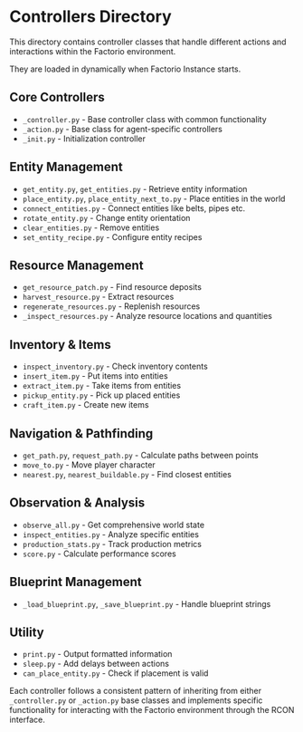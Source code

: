 # Controllers Directory

This directory contains controller classes that handle different actions and interactions within the Factorio environment.

They are loaded in dynamically when Factorio Instance starts.
## Core Controllers
- `_controller.py` - Base controller class with common functionality
- `_action.py` - Base class for agent-specific controllers
- `_init.py` - Initialization controller

## Entity Management
- `get_entity.py`, `get_entities.py` - Retrieve entity information
- `place_entity.py`, `place_entity_next_to.py` - Place entities in the world
- `connect_entities.py` - Connect entities like belts, pipes etc.
- `rotate_entity.py` - Change entity orientation
- `clear_entities.py` - Remove entities
- `set_entity_recipe.py` - Configure entity recipes

## Resource Management
- `get_resource_patch.py` - Find resource deposits
- `harvest_resource.py` - Extract resources
- `regenerate_resources.py` - Replenish resources
- `_inspect_resources.py` - Analyze resource locations and quantities

## Inventory & Items
- `inspect_inventory.py` - Check inventory contents
- `insert_item.py` - Put items into entities
- `extract_item.py` - Take items from entities
- `pickup_entity.py` - Pick up placed entities
- `craft_item.py` - Create new items

## Navigation & Pathfinding
- `get_path.py`, `request_path.py` - Calculate paths between points
- `move_to.py` - Move player character
- `nearest.py`, `nearest_buildable.py` - Find closest entities

## Observation & Analysis
- `observe_all.py` - Get comprehensive world state
- `inspect_entities.py` - Analyze specific entities
- `production_stats.py` - Track production metrics
- `score.py` - Calculate performance scores

## Blueprint Management
- `_load_blueprint.py`, `_save_blueprint.py` - Handle blueprint strings

## Utility
- `print.py` - Output formatted information
- `sleep.py` - Add delays between actions
- `can_place_entity.py` - Check if placement is valid

Each controller follows a consistent pattern of inheriting from either `_controller.py` or `_action.py` base classes and implements specific functionality for interacting with the Factorio environment through the RCON interface.